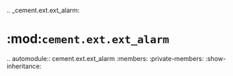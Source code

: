 .. _cement.ext.ext_alarm:

:mod:`cement.ext.ext_alarm`
==============================================================================

.. automodule:: cement.ext.ext_alarm
    :members:
    :private-members:
    :show-inheritance:
